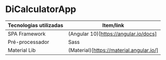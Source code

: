 # DiCalculatorApp

Tecnologias utilizadas | Item/link
------------ | -------------
SPA Framework | (Angular 10)[https://angular.io/docs]
Pré-processador | Sass
Material Lib | (Material)[https://material.angular.io/]
